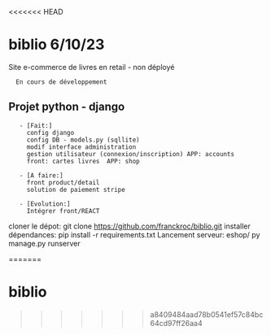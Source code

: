 <<<<<<< HEAD
# biblio 6/10/23
Site e-commerce de livres en retail - non déployé
      
      En cours de développement

## Projet python - django      
       - [Fait:] 
         config django
         config DB - models.py (sqllite)
         modif interface administration
         gestion utilisateur (connexion/inscription) APP: accounts
         front: cartes livres  APP: shop

       - [A faire:]
         front product/detail
         solution de paiement stripe

       - [Evolution:] 
         Intégrer front/REACT

cloner le dépot: git clone https://github.com/franckroc/biblio.git
installer dépendances: pip install -r requirements.txt
Lancement serveur: eshop/ py manage.py runserver
       
      
=======
# biblio
>>>>>>> a8409484aad78b0541ef57c84bc64cd97ff26aa4

